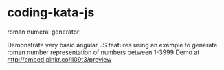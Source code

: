 coding-kata-js
==============

roman numeral generator

Demonstrate very basic angular JS features using an example to generate roman number representation of numbers between 1-3999
Demo at http://embed.plnkr.co/iI09t3/preview
